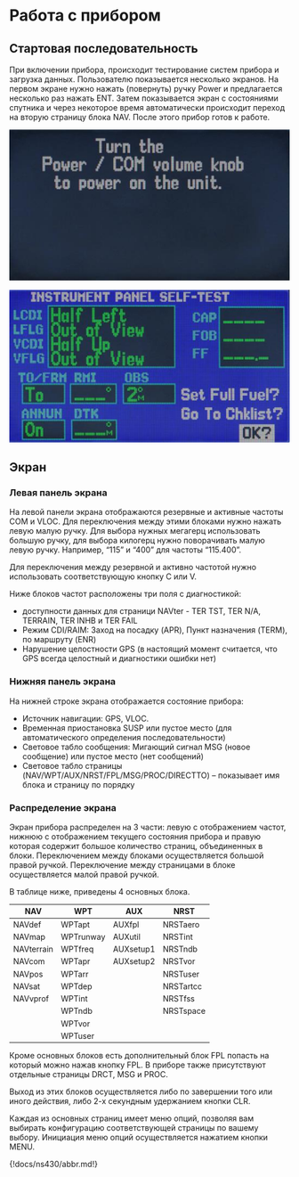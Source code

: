 # Работа с прибором

## Стартовая последовательность

При включении прибора, происходит тестирование систем прибора и загрузка данных.
Пользователю показывается несколько экранов. На первом экране нужно нажать (повернуть)
ручку Power и предлагается несколько раз нажать ENT. Затем показывается экран с
состояниями спутника и через некоторое время автоматически происходит переход на вторую
страницу блока NAV. После этого прибор готов к работе.

![](img/img-004.jpg)

![Рисунок 4: Стартовая последовательность](img/img-005.jpg)

## Экран

### Левая панель экрана

На левой панели экрана отображаются резервные и активные частоты COM и VLOC. Для
переключения между этими блоками нужно нажать левую малую ручку. Для выбора нужных
мегагерц использовать большую ручку, для выбора килогерц нужно поворачивать малую левую
ручку. Например, “115” и “400” для частоты “115.400”.

Для переключения между резервной и активно частотой нужно использовать соответствующую
кнопку C или V.

Ниже блоков частот расположены три поля с диагностикой:

- доступности данных для страници NAVter - TER TST, TER N/A, TERRAIN, TER INHB
        и TER FAIL
- Режим CDI/RAIM: Заход на посадку (APR), Пункт назначения (TERM), по маршруту
        (ENR)
- Нарушение целостности GPS (в настоящий момент считается, что GPS всегда
        целостный и диагностики ошибки нет)


### Нижняя панель экрана

На нижней строке экрана отображается состояние прибора:

- Источник навигации: GPS, VLOC.
- Временная приостановка SUSP или пустое место (для автоматического определения
        последовательности)
- Световое табло сообщения: Мигающий сигнал MSG (новое сообщение) или пустое
        место (нет сообщений)
- Световое табло страницы (NAV/WPT/AUX/NRST/FPL/MSG/PROC/DIRECTTO) –
        показывает имя блока и страницу по порядку


### Распределение экрана

Экран прибора распределен на 3 части: левую с отображением частот, нижнюю с отображением
текущего состояния прибора и правую которая содержит большое количество страниц,
объединенных в блоки. Переключением между блоками осуществляется большой правой ручкой.
Переключение между страницами в блоке осуществляется малой правой ручкой.

В таблице ниже, приведены 4 основных блока.

NAV        |  WPT       |  AUX       |  NRST
-----------|------------|------------|------------
NAVdef     |  WPTapt    |  AUXfpl    |  NRSTaero
NAVmap     |  WPTrunway |  AUXutil   |  NRSTint
NAVterrain |  WPTfreq   |  AUXsetup1 |  NRSTndb
NAVcom     |  WPTapr    |  AUXsetup2 |  NRSTvor
NAVpos     |  WPTarr    |            |  NRSTuser
NAVsat     |  WPTdep    |            |  NRSTartcc
NAVvprof   |  WPTint    |            |  NRSTfss
           |  WPTndb    |            |  NRSTspace
           |  WPTvor    |            |     
           |  WPTuser   |            |        




Кроме основных блоков есть дополнительный блок FPL попасть на который можно нажав кнопку
FPL. В приборе также присутствуют отдельные страницы DRCT, MSG и PROC.

Выход из этих блоков осуществляется либо по завершении того или иного действия, либо 2-х
секундным удержанием кнопки CLR.

Каждая из основных страниц имеет меню опций, позволяя вам выбирать конфигурацию
соответствующей страницы по вашему выбору. Инициация меню опций осуществляется
нажатием кнопки MENU.

{!docs/ns430/abbr.md!}
